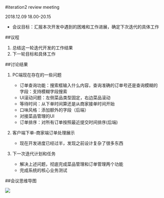 #iteration2 review meeting

2018.12.09 18.00-20.15

- 会议目标：汇报本次开发中遇到的困难和工作进展，确定下次迭代的具体工作

##议程
1. 总结这一轮迭代开发的工作结果
2. 下一轮目标和具体工作

##讨论结果
1. PC端现在存在的一些问题

	- 订单查询功能：搜索框输入什么内容，查询准确的订单号还是查询模糊的字段：支持模糊字段搜索
	- UI滚动问题：左侧菜品类型固定，右边菜品滚动
	- 等待时间：从下单时间算还是从商家接单时间开始
	- 口味风格：添加额外的字段（后端）
	- 对接菜品管理的UI
	- 订单排序：对所有订单按照最近提交时间排序(后端)
2. 客户端下单-商家端订单处理展示
	- 现在开发进度已经过半，发现之前设计复杂了很多东西
3. 下一次迭代计划和任务
	- 解决上述问题，彻底完成菜品管理和订单管理两个功能
	- 完成系统的核心业务测试

##会议思维导图

![][1]

[1]:https://raw.githubusercontent.com/PeakGe/Mind-Map/master/iteration2%20review%20meeting%20record.png


